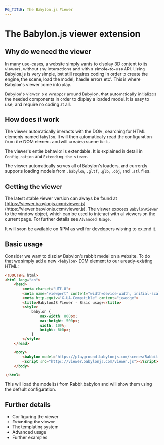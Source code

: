 ```yaml
---
PG_TITLE: The Babylon.js Viewer
---
```


# The Babylon.js viewer extension

## Why do we need the viewer

In many use-cases, a website simply wants to display 3D content to its viewers, without any interactions and with a simple-to-use API. Using Babylon.js is very simple, but still requires coding in order to create the engine, the scene, load the model, handle errors etc'. This is where Babylon's viewer come into play.

Babylon's viewer is a wrapper around Babylon, that automatically initializes the needed components in order to display a loaded model. It is easy to use, and require no coding at all.

## How does it work

The viewer automatically interacts with the DOM, searching for HTML elements named `babylon`. It will then automatically read the configuration from the DOM element and will create a scene for it.

The viewer's entire behavior is extendable. It is explained in detail in `Configuration` and `Extending the viewer`.

The viewer automatically serves all of Babylon's loaders, and currently supports loading models from `.babylon`, `.gltf`, `.glb`, `.obj`, and `.stl` files.

## Getting the viewer

The latest stable viewer version can always be found at [https://viewer.babylonjs.com/viewer.js](https://viewer.babylonjs.com/viewer.js).
The viewer exposes `BabylonViewer` to the window object, which can be used to interact with all viewers on the current page. For further details see `Advanced Usage`.

It will soon be available on NPM as well for developers wishing to extend it.

## Basic usage

Consider we want to display Babylon's rabbit model on a website. To do that we simply add a new `<babylon>` DOM element to our already-existing HTML:

```html
<!DOCTYPE html>
<html lang="en">
    <head>
        <meta charset="UTF-8">
        <meta name="viewport" content="width=device-width, initial-scale=1.0">
        <meta http-equiv="X-UA-Compatible" content="ie=edge">
        <title>BabylonJS Viewer - Basic usage</title>
        <style>
            babylon {
                max-width: 800px;
                max-height: 500px;
                width: 100%;
                height: 600px;
            }
        </style>
    </head>

    <body>
        <babylon model="https://playground.babylonjs.com/scenes/Rabbit.babylon"></babylon>
        <script src="https://viewer.babylonjs.com/viewer.js"></script>
    </body>

</html>
```

This will load the model(s) from Rabbit.babylon and will show them using the default configuration.

## Further details

* Configuring the viewer
* Extending the viewer
* The templating system
* Advanced usage
* Further examples
